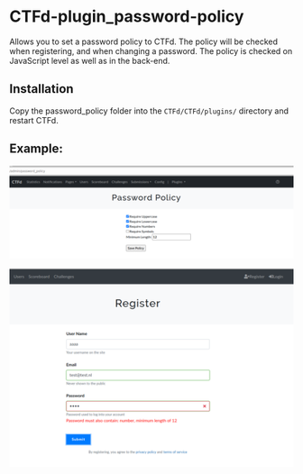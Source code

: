 # CTFd-plugin_password-policy
Allows you to set a password policy to CTFd. The policy will be checked when registering, and when changing a password. 
The policy is checked on JavaScript level as well as in the back-end.

## Installation
Copy the password_policy folder into the `CTFd/CTFd/plugins/` directory and restart CTFd.

## Example:
![Setting the policy](images/Set_the_policy.png)

![Policy Check](images/Policy_check.png)

